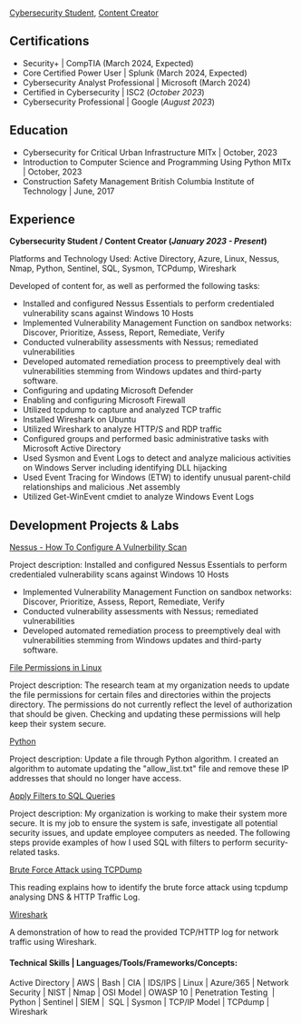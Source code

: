 
<br/><a href="https://www.linkedin.com/in/adnan-ali-yussuf-59151028b/">Cybersecurity Student</a>, <a href="https://github.com/CAdnany">Content Creator</a>

## Certifications
- Security+ | CompTIA (March 2024, Expected)
- Core Certified Power User | Splunk (March 2024, Expected)
- Cybersecurity Analyst Professional | Microsoft (March 2024)
- Certified in Cybersecurity | ISC2 (_October 2023_)
- Cybersecurity Professional | Google (_August 2023_) 

## Education

- Cybersecurity for Critical Urban Infrastructure                  MITx | October, 2023
- Introduction to Computer Science and Programming Using Python    MITx | October, 2023
- Construction Safety Management  British Columbia Institute of Technology | June, 2017

## Experience
**Cybersecurity Student / Content Creator (_January 2023 - Present_)**

Platforms and Technology Used: Active Directory, Azure, Linux, Nessus, Nmap, Python, Sentinel, SQL, Sysmon, TCPdump, Wireshark

Developed of content for, as well as performed the following tasks:
- Installed and configured Nessus Essentials to perform credentialed vulnerability scans against Windows 10 Hosts
- Implemented Vulnerability Management Function on sandbox networks:
Discover, Prioritize, Assess, Report, Remediate, Verify
- Conducted vulnerability assessments with Nessus; remediated vulnerabilities
- Developed automated remediation process to preemptively deal with vulnerabilities stemming from Windows updates and third-party software.
- Configuring and updating Microsoft Defender
- Enabling and configuring Microsoft Firewall
- Utilized tcpdump to capture and analyzed TCP traffic
- Installed Wireshark on Ubuntu
- Utilized Wireshark to analyze HTTP/S and RDP traffic
- Configured groups and performed basic administrative tasks with Microsoft Active Directory
- Used Sysmon and Event Logs to detect and analyze malicious activities on Windows Server including identifying DLL hijacking
- Used Event Tracing for Windows (ETW) to identify unusual parent-child relationships and malicious .Net assembly
- Utilized Get-WinEvent cmdiet to analyze Windows Event Logs

## Development Projects & Labs

[Nessus - How To Configure A Vulnerbility Scan](http://tinyurl.com/kk53mhna)

Project description: Installed and configured Nessus Essentials to perform credentialed vulnerability scans against Windows 10 Hosts
- Implemented Vulnerability Management Function on sandbox networks:
Discover, Prioritize, Assess, Report, Remediate, Verify
- Conducted vulnerability assessments with Nessus; remediated vulnerabilities
- Developed automated remediation process to preemptively deal with vulnerabilities stemming from Windows updates and third-party software.

  
[File Permissions in Linux](https://tinyurl.com/bdfna5t7)

Project description: The research team at my organization needs to update the file permissions for certain files and directories within the projects directory. The permissions do not currently reflect the level of authorization that should be given. Checking and updating these permissions will help keep their system secure.

[Python](https://tinyurl.com/3e2au934)

Project description: Update a file through Python algorithm. I created an algorithm to automate updating the "allow_list.txt" file and remove these IP addresses that should no longer have access.

[Apply Filters to SQL Queries](https://tinyurl.com/29pyax4j)

Project description: My organization is working to make their system more secure. It is my job to ensure the system is safe, investigate all potential security issues, and update employee computers as needed. The following steps provide examples of how I used SQL with filters to perform security-related tasks.

[Brute Force Attack using TCPDump](https://tinyurl.com/jb9a3nmz)

This reading explains how to identify the brute force attack using tcpdump analysing DNS & HTTP Traffic Log.

[Wireshark](https://tinyurl.com/237ym7df)

A demonstration of how to read the provided TCP/HTTP log for network traffic using Wireshark. 

#### Technical Skills | Languages/Tools/Frameworks/Concepts: 
Active Directory | AWS | Bash | CIA | IDS/IPS | Linux | Azure/365 | Network Security | NIST | Nmap | OSI Model | OWASP 10 | Penetration Testing  | Python | Sentinel | SIEM |  SQL | Sysmon | TCP/IP Model | TCPdump | Wireshark
